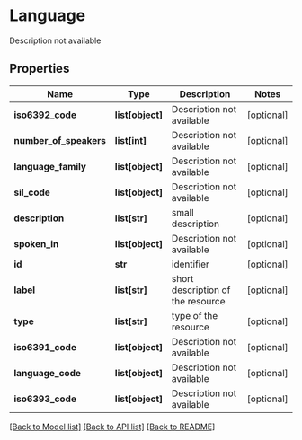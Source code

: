 # Language

Description not available
## Properties
Name | Type | Description | Notes
------------ | ------------- | ------------- | -------------
**iso6392_code** | **list[object]** | Description not available | [optional] 
**number_of_speakers** | **list[int]** | Description not available | [optional] 
**language_family** | **list[object]** | Description not available | [optional] 
**sil_code** | **list[object]** | Description not available | [optional] 
**description** | **list[str]** | small description | [optional] 
**spoken_in** | **list[object]** | Description not available | [optional] 
**id** | **str** | identifier | [optional] 
**label** | **list[str]** | short description of the resource | [optional] 
**type** | **list[str]** | type of the resource | [optional] 
**iso6391_code** | **list[object]** | Description not available | [optional] 
**language_code** | **list[object]** | Description not available | [optional] 
**iso6393_code** | **list[object]** | Description not available | [optional] 

[[Back to Model list]](../README.md#documentation-for-models) [[Back to API list]](../README.md#documentation-for-api-endpoints) [[Back to README]](../README.md)


